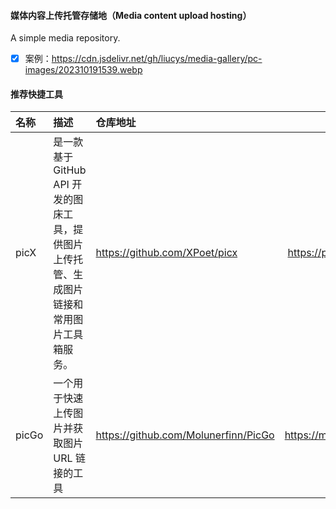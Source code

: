 #### 媒体内容上传托管存储地（Media content upload hosting）

A simple media repository.

- [x] 案例：https://cdn.jsdelivr.net/gh/liucys/media-gallery/pc-images/202310191539.webp

#### 推荐快捷工具

| 名称  | 描述                                                                                       | 仓库地址                             |            在线/下载地址            |
| :---- | :----------------------------------------------------------------------------------------- | :----------------------------------- | :----------------------------: |
| picX  | 是一款基于 GitHub API 开发的图床工具，提供图片上传托管、生成图片链接和常用图片工具箱服务。 | https://github.com/XPoet/picx        | https://picx.xpoet.cn/#/upload |
| picGo | 一个用于快速上传图片并获取图片 URL 链接的工具                                              | https://github.com/Molunerfinn/PicGo | https://molunerfinn.com/PicGo/ |
